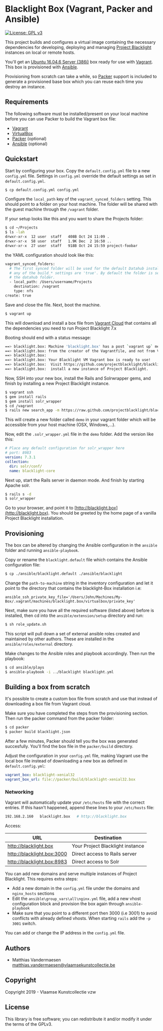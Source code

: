 # Blacklight Box (Vagrant, Packer and Ansible)

[![License: GPL v3](https://img.shields.io/badge/License-GPL%20v3-blue.svg)](http://www.gnu.org/licenses/gpl-3.0)

This project builds and configures a virtual image containing the necessary
dependencies for developing, deploying and managing 
[Project Blacklight](https://github.com/projectblacklight/blacklight) instances on local 
or remote hosts.

You'll get an [Ubuntu 16.04.6 Server (386i)](http://releases.ubuntu.com/16.04/ubuntu-16.04.6-server-i386.iso) box ready for use with [Vagrant](https://www.vagrantup.com/). This box is provisioned with [Ansible](https://www.ansible.com/).

Provisioning from scratch can take a while, so [Packer](http://www.packer.io/)
support is included to generate a provisioned base box which you can reuse each
time you destroy an instance.

## Requirements

The following software must be installed/present on your local machine before
you can use Packer to build the Vagrant box file:

  - [Vagrant](http://vagrantup.com/)
  - [VirtualBox](https://www.virtualbox.org/)
  - [Packer](http://www.packer.io/) (optional)
  - [Ansible](http://docs.ansible.com/intro_installation.html) (optional)

## Quickstart

Start by configuring your box. Copy the `default.config.yml` file to a new
`config.yml` file. Settings in `config.yml` override the default settings as 
set in `default.config.yml`.

```bash
$ cp default.config.yml config.yml
```

Configure the `local_path` key of the `vagrant_synced_folders` setting. This 
should point to a folder on your host machine. The folder will be shared with 
the guest machine through the `/vagrant` folder.

If your setup looks like this and you want to share the Projects folder:

```bash
$ cd ~/Projects
$ ls -lah
drwxr-xr-x  12 user  staff   408B Oct 24 11:09 .
drwxr-xr-x  58 user  staff   1.9K Dec  2 16:50 ..
drwxr-xr-x  27 user  staff   918B Oct 24 15:59 project-foobar
```

the YAML configuration should look like this:

```bash
vagrant_synced_folders:
  # The first synced folder will be used for the default Datahub installation, if
  # any of the build_* settings are 'true'. By default the folder is set to
  # the datahub folder.
  - local_path: /Users/username/Projects
    destination: /vagrant
    type: nfs
create: true
```

Save and close the file. Next, boot the machine.

```bash
$ vagrant up
````

This will download and install a box file from [Vagrant Cloud](https://app.vagrantup.com/) 
that contains all the dependencies you need to run Project Blacklight 7.x

Booting should end with a status message:

```bash
==> blacklight.box: Machine 'blacklight.box' has a post `vagrant up` message. This is a message
==> blacklight.box: from the creator of the Vagrantfile, and not from Vagrant itself:
==> blacklight.box:
==> blacklight.box: Your Blacklight VM Vagrant box is ready to use!
==> blacklight.box:  Visit https://github.com/projectblacklight/blacklight for instructions on how to
==> blacklight.box:  install a new instance of Project Blacklight.
```

Now, SSH into your new box, install the Rails and Solrwrapper gems, and finish by
installing a new Project Blacklight instance.

```bash
$ vagrant ssh
$ gem install rails
$ gem install solr_wrapper
$ cd /vagrant
$ rails new search_app -m https://raw.github.com/projectblacklight/blacklight/master/template.demo.rb
```

This will create a new folder called `demo` in your vagrant folder which will be 
accessible from your host machine (OSX, Windows,...).

Now, edit the `.solr_wrapper.yml` file in the `demo` folder. Add the version like this:

```yml
# Place any default configuration for solr_wrapper here
# port: 8983
version: 7.3.1
collection:
  dir: solr/conf/
  name: blacklight-core
```

Next up, start the Rails server in daemon mode. And finish by starting Apache solr.

```bash
$ rails s -d
$ solr_wrapper
```

Go to your browser, and point it to [http://blacklight.box](http://blacklight.box).
You should be greeted by the home page of a vanilla Project Blacklight installation.

## Provisioning

The box can be altered by changing the Ansible configuration in the `ansible` folder
and running `ansible-playbook`. 

Copy or rename the `blacklight.default` file which contains the Ansible 
configuration file:

```bash
$ cp ./ansible/blacklight.default ./ansible/blacklight
```

Change the `path-to-machine` string in the inventory configuration and let it
point to the directory that contains the blacklight-Box installation i.e:

```
ansible_ssh_private_key_file='/Users/John/Machines/My-Box/.vagrant/machines/blacklight.box/virtualbox/private_key'
```

Next, make sure you have all the required software (listed above) before is installed,
then cd into the `ansible/extension/setup` directory and run:

```bash
$ sh role_update.sh
```

This script will pull down a set of external ansible roles created and
maintained by other authors. These are installed in the `ansible/roles/external`
directory.

Make changes to the Ansible roles and playbook accordingly. Then run the playbook:

```bash
$ cd ansible/plays
$ ansible-playbook -i ../blacklight blacklight.yml
```

## Building a box from scratch

It's possible to create a custom box file from scratch and use that instead of 
downloading a box file from Vagrant cloud.

Make sure you have completed the steps from the provisioning section. Then run
the packer command from the packer folder:

```bash
$ cd packer
$ packer build blacklight.json
```

After a few minutes, Packer should tell you the box was generated succesfully.
You'll find the box file in the `packer/build` directory.

Adjust the configuration in your `config.yml` file, making Vagrant use the 
local box file instead of downloading a new box as defined in `default.config.yml`:

```yml
vagrant_box: blacklight-xenial32
vagrant_box_url: file://packer/build/blacklight-xenial32.box
```

### Networking

Vagrant will automatically update your `/etc/hosts` file with the correct 
entries. If this hasn't happened, append these lines to your `/etc/hosts` file:

```bash
192.168.2.160   blacklight.box   # http://blacklight.box
```

Access:

| URL                         |  Destination                       |
| --------------------------- |  --------------------------------- |
|  http://blacklight.box      |  Your Project Blacklight instance  |
|  http://blacklight.box:3000 |  Direct access to Rails server     |
|  http://blacklight.box:8983 |  Direct access to Solr             |

You can add new domains and serve multiple instances of Project Blacklight. 
This requires extra steps:

* Add a new domain in the `config.yml` file under the domains and `nginx_hosts` sections
* Edit the `ansible\group_vars\all\nginx.yml` file, add a new vhost configuration block 
  and provision the box again through `ansible-playbook`
* Make sure that you point to a different port then 3000 (i.e 3001) to avoid conflicts 
  with already defined vhosts. When starting `rails` add the `-p 3001` switch.

You can add or change the IP address in the `config.yml` file.

## Authors

* Matthias Vandermaesen <matthias.vandermaesen@vlaamsekunstcollectie.be>

## Copyright

Copyright 2019 - Vlaamse Kunstcollectie vzw

## License

This library is free software; you can redistribute it and/or modify it under
the terms of the GPLv3.
